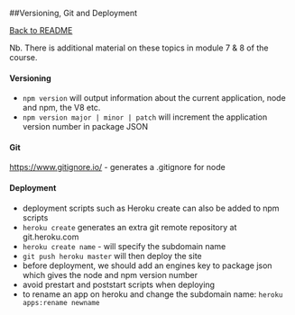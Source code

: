 ##Versioning, Git and Deployment

[Back to README](../README.md)

Nb. There is additional material on these topics in module 7 & 8 of the course. 

#### Versioning

- `npm version` will output information about the current application, node and npm, the V8 etc. 
- `npm version major | minor | patch` will increment the application version number in package JSON 

#### Git 
https://www.gitignore.io/ - generates a .gitignore for node 

#### Deployment 
- deployment scripts such as Heroku create can also be added to npm scripts  
- `heroku create` generates an extra git remote repository at git.heroku.com
- `heroku create name` - will specify the subdomain name
- `git push heroku master` will then deploy the site 
- before deployment, we should add an engines key to package json which gives the node and npm version number
- avoid prestart and poststart scripts when deploying
- to rename an app on heroku and change the subdomain name: `heroku apps:rename newname`